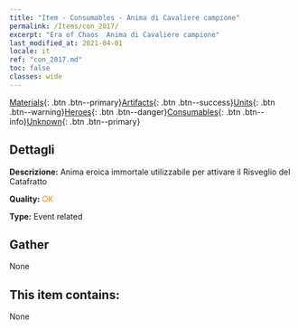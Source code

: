 ```yaml
---
title: "Item - Consumables - Anima di Cavaliere campione"
permalink: /Items/con_2017/
excerpt: "Era of Chaos  Anima di Cavaliere campione"
last_modified_at: 2021-04-01
locale: it
ref: "con_2017.md"
toc: false
classes: wide
---
```

 [Materials](/it/Items/){: .btn .btn--primary}[Artifacts](/it/Items/Artifacts/){: .btn .btn--success}[Units](/it/Items/Units/){: .btn .btn--warning}[Heroes](/it/Items/Heroes/){: .btn .btn--danger}[Consumables](/it/Items/Consumables/){: .btn .btn--info}[Unknown](/it/Items/Unknown/){: .btn .btn--primary}

## Dettagli
 **Descrizione:** Anima eroica immortale utilizzabile per attivare il Risveglio del Catafratto

 **Quality:** <span style="color: #FF8C00">OK</span>

 **Type:** Event related

## Gather

  None

## This item contains:

  None

